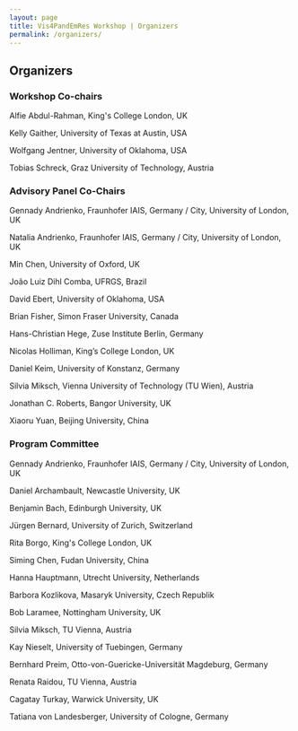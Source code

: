 ```yaml
---
layout: page
title: Vis4PandEmRes Workshop | Organizers
permalink: /organizers/
---
```

<h2>Organizers</h2>

<h3>Workshop Co-chairs</h3>
<p>Alfie Abdul-Rahman, King's College London, UK</p>
<p>Kelly Gaither, University of Texas at Austin, USA</p>
<p>Wolfgang Jentner, University of Oklahoma, USA</p>
<p>Tobias Schreck, Graz University of Technology, Austria</p>

<h3>Advisory Panel Co-Chairs</h3>
<p>Gennady Andrienko, Fraunhofer IAIS, Germany / City, University of 
London, UK</p>
<p>Natalia Andrienko, Fraunhofer IAIS, Germany / City, University of 
London, UK</p>
<p>Min Chen, University of Oxford, UK</p>
<p>João Luiz Dihl Comba, UFRGS, Brazil</p>
<p>David Ebert, University of Oklahoma, USA</p>
<p>Brian Fisher, Simon Fraser University, Canada</p>
<p>Hans-Christian Hege, Zuse Institute Berlin, Germany</p>
<p>Nicolas Holliman, King’s College London, UK</p>
<p>Daniel Keim, University of Konstanz, Germany</p>
<p>Silvia Miksch, Vienna University of Technology (TU Wien), Austria</p>
<p>Jonathan C. Roberts, Bangor University, UK</p>
<p>Xiaoru Yuan, Beijing University, China</p>

<h3>Program Committee</h3>
<p>Gennady Andrienko, Fraunhofer IAIS, Germany / City, University of 
London, UK</p>
<p>Daniel Archambault, Newcastle University, UK</p>
<p>Benjamin Bach, Edinburgh University, UK</p>
<p>Jürgen Bernard, University of Zurich, Switzerland</p>
<p>Rita Borgo, King's College London, UK</p>
<p>Siming Chen, Fudan University, China</p>
<p>Hanna Hauptmann, Utrecht University, Netherlands</p>
<p>Barbora Kozlikova, Masaryk University, Czech Republik</p>
<p>Bob Laramee, Nottingham University, UK</p>
<p>Silvia Miksch, TU Vienna, Austria</p>
<p>Kay Nieselt, University of Tuebingen, Germany</p>
<p>Bernhard Preim, Otto-von-Guericke-Universität Magdeburg, Germany</p>
<p>Renata Raidou, TU Vienna, Austria</p>
<p>Cagatay Turkay, Warwick University, UK</p>
<p>Tatiana von Landesberger, University of Cologne, Germany</p>
